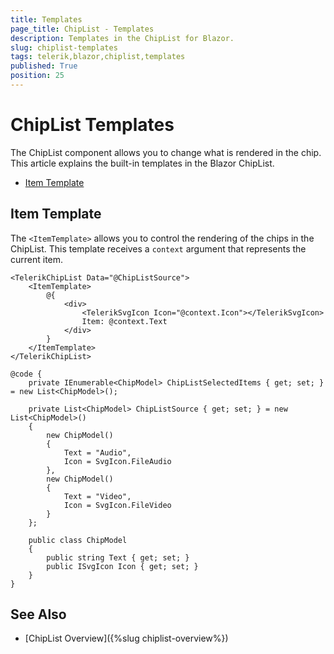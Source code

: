 ```yaml
---
title: Templates
page_title: ChipList - Templates
description: Templates in the ChipList for Blazor.
slug: chiplist-templates
tags: telerik,blazor,chiplist,templates
published: True
position: 25
---
```


# ChipList Templates

The ChipList component allows you to change what is rendered in the chip. This article explains the built-in templates in the Blazor ChipList.

* [Item Template](#item-template)

## Item Template

The `<ItemTemplate>` allows you to control the rendering of the chips in the ChipList. This template receives a `context` argument that represents the current item.

````CSHTML
<TelerikChipList Data="@ChipListSource">
    <ItemTemplate>
        @{
            <div>
                <TelerikSvgIcon Icon="@context.Icon"></TelerikSvgIcon>
                Item: @context.Text
            </div>
        }
    </ItemTemplate>
</TelerikChipList>

@code {
    private IEnumerable<ChipModel> ChipListSelectedItems { get; set; } = new List<ChipModel>();

    private List<ChipModel> ChipListSource { get; set; } = new List<ChipModel>()
    {
        new ChipModel()
        {
            Text = "Audio",
            Icon = SvgIcon.FileAudio
        },
        new ChipModel()
        {
            Text = "Video",
            Icon = SvgIcon.FileVideo
        }
    };

    public class ChipModel
    {
        public string Text { get; set; }
        public ISvgIcon Icon { get; set; }
    }
}
````
## See Also

  * [ChipList Overview]({%slug chiplist-overview%})
   
  
